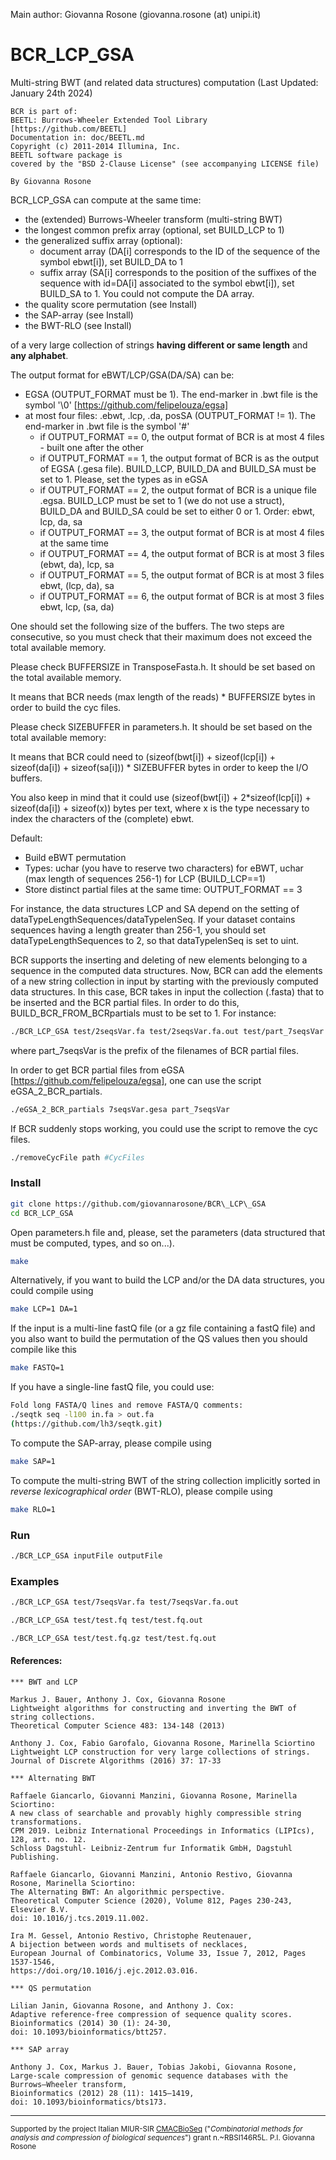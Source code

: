 Main author: Giovanna Rosone (giovanna.rosone (at) unipi.it)

# BCR_LCP_GSA

Multi-string BWT (and related data structures) computation
(Last Updated: January 24th 2024)

    BCR is part of:
    BEETL: Burrows-Wheeler Extended Tool Library
    [https://github.com/BEETL]
    Documentation in: doc/BEETL.md
    Copyright (c) 2011-2014 Illumina, Inc.
    BEETL software package is
    covered by the "BSD 2-Clause License" (see accompanying LICENSE file)
       
    By Giovanna Rosone
   
   

BCR_LCP_GSA can compute at the same time:

- the (extended) Burrows-Wheeler transform (multi-string BWT)
- the longest common prefix array (optional, set BUILD_LCP to 1)
- the generalized suffix array (optional):
    - document array (DA[i] corresponds to the ID of the sequence of the symbol ebwt[i]), set BUILD_DA to 1
    - suffix array (SA[i] corresponds to the position of the suffixes of the sequence with id=DA[i] associated to the symbol ebwt[i]), set BUILD_SA to 1. You could not compute the DA array.
- the quality score permutation (see Install)
- the SAP-array (see Install)
- the BWT-RLO (see Install)
    
of a very large collection of strings **having different or same length** and **any alphabet**. 

The output format for eBWT/LCP/GSA(DA/SA) can be:
- EGSA (OUTPUT_FORMAT must be 1). The end-marker in .bwt file is the symbol '\0' [https://github.com/felipelouza/egsa]
- at most four files: .ebwt, .lcp, .da, posSA (OUTPUT_FORMAT != 1). The end-marker in .bwt file is the symbol '#'
    - if OUTPUT_FORMAT == 0, the output format of BCR is at most 4 files - built one after the other
    - if OUTPUT_FORMAT == 1, the output format of BCR is as the output of EGSA (.gesa file). BUILD_LCP, BUILD_DA and BUILD_SA must be set to 1. Please, set the types as in eGSA
    - if OUTPUT_FORMAT == 2, the output format of BCR is a unique file .egsa. BUILD_LCP must be set to 1 (we do not use a struct), BUILD_DA and BUILD_SA could be set to either 0 or 1.  Order: ebwt, lcp, da, sa
    - if OUTPUT_FORMAT == 3, the output format of BCR is at most 4 files at the same time
    - if OUTPUT_FORMAT == 4, the output format of BCR is at most 3 files (ebwt, da), lcp, sa
    - if OUTPUT_FORMAT == 5, the output format of BCR is at most 3 files ebwt, (lcp, da), sa
    - if OUTPUT_FORMAT == 6, the output format of BCR is at most 3 files ebwt, lcp, (sa, da)


One should set the following size of the buffers. 
The two steps are consecutive, so you must check that their maximum does not exceed the total available memory.

Please check BUFFERSIZE in TransposeFasta.h. It should be set based on the total available memory.

It means that BCR needs (max length of the reads) * BUFFERSIZE bytes in order to build the cyc files.

Please check SIZEBUFFER in parameters.h. It should be set based on the total available memory:

It means that BCR could need to (sizeof(bwt[i]) + sizeof(lcp[i]) + sizeof(da[i]) + sizeof(sa[i])) * SIZEBUFFER bytes in order to keep the I/O buffers.

You also keep in mind that it could use (sizeof(bwt[i]) + 2*sizeof(lcp[i]) + sizeof(da[i]) + sizeof(x)) bytes per text, where x is the type necessary to index the characters of the (complete) ebwt.


Default:
- Build eBWT permutation
- Types: uchar (you have to reserve two characters) for eBWT, uchar (max length of sequences 256-1) for LCP (BUILD_LCP==1)  
- Store distinct partial files at the same time: OUTPUT_FORMAT == 3

For instance, the data structures LCP and SA depend on the setting of dataTypeLengthSequences/dataTypelenSeq.
If your dataset contains sequences having a length greater than 256-1, you should set dataTypeLengthSequences to 2, so that dataTypelenSeq is set to uint. 

BCR supports the inserting and deleting of new elements belonging to a sequence in the computed data structures. 
Now, BCR can add the elements of a new string collection in input by starting with the previously computed data structures. 
In this case, BCR takes in input the collection (.fasta) that to be inserted and the BCR partial files.
In order to do this, BUILD_BCR_FROM_BCRpartials must to be set to 1.
For instance:
```sh
./BCR_LCP_GSA test/2seqsVar.fa test/2seqsVar.fa.out test/part_7seqsVar
```
where part_7seqsVar is the prefix of the filenames of BCR partial files.

In order to get BCR partial files from eGSA [https://github.com/felipelouza/egsa], one can use the script eGSA_2_BCR_partials.
```sh
./eGSA_2_BCR_partials 7seqsVar.gesa part_7seqsVar
```


If BCR suddenly stops working, you could use the script to remove the cyc files.
```sh
./removeCycFile path #CycFiles
```

### Install

```sh
git clone https://github.com/giovannarosone/BCR\_LCP\_GSA
cd BCR_LCP_GSA
```
Open parameters.h file and, please, set the parameters (data structured that must be computed, types, and so on...).

```sh
make
```

Alternatively, if you want to build the LCP and/or the DA data structures, you could compile using
```sh
make LCP=1 DA=1
```

If the input is a multi-line fastQ file (or a gz file containing a fastQ file) and you also want to build the permutation of the QS values then you should compile like this
```sh
make FASTQ=1
```
If you have a single-line fastQ file, you could use:
```sh
Fold long FASTA/Q lines and remove FASTA/Q comments:
./seqtk seq -l100 in.fa > out.fa
(https://github.com/lh3/seqtk.git)
```

To compute the SAP-array, please compile using
```sh
make SAP=1
```

To compute the multi-string BWT of the string collection implicitly sorted in *reverse lexicographical order* (BWT-RLO), please compile using
```sh
make RLO=1
```

### Run
```sh
./BCR_LCP_GSA inputFile outputFile
```

### Examples
```sh
./BCR_LCP_GSA test/7seqsVar.fa test/7seqsVar.fa.out
```

```sh
./BCR_LCP_GSA test/test.fq test/test.fq.out
```

```sh
./BCR_LCP_GSA test/test.fq.gz test/test.fq.out
```


#### References:

    *** BWT and LCP
    
    Markus J. Bauer, Anthony J. Cox, Giovanna Rosone 
    Lightweight algorithms for constructing and inverting the BWT of string collections. 
    Theoretical Computer Science 483: 134-148 (2013)
     
    Anthony J. Cox, Fabio Garofalo, Giovanna Rosone, Marinella Sciortino
    Lightweight LCP construction for very large collections of strings. 
    Journal of Discrete Algorithms (2016) 37: 17-33
    
    *** Alternating BWT
    
    Raffaele Giancarlo, Giovanni Manzini, Giovanna Rosone, Marinella Sciortino: 
    A new class of searchable and provably highly compressible string transformations. 
    CPM 2019. Leibniz International Proceedings in Informatics (LIPIcs), 128, art. no. 12. 
    Schloss Dagstuhl- Leibniz-Zentrum fur Informatik GmbH, Dagstuhl Publishing.
    
    Raffaele Giancarlo, Giovanni Manzini, Antonio Restivo, Giovanna Rosone, Marinella Sciortino: 
    The Alternating BWT: An algorithmic perspective. 
    Theoretical Computer Science (2020), Volume 812, Pages 230-243, Elsevier B.V. 
    doi: 10.1016/j.tcs.2019.11.002.
    
    Ira M. Gessel, Antonio Restivo, Christophe Reutenauer,
    A bijection between words and multisets of necklaces, 
    European Journal of Combinatorics, Volume 33, Issue 7, 2012, Pages 1537-1546,
    https://doi.org/10.1016/j.ejc.2012.03.016.
    
    *** QS permutation
    
    Lilian Janin, Giovanna Rosone, and Anthony J. Cox: 
    Adaptive reference-free compression of sequence quality scores. 
    Bioinformatics (2014) 30 (1): 24-30, 
    doi: 10.1093/bioinformatics/btt257.
    
    *** SAP array
    
    Anthony J. Cox, Markus J. Bauer, Tobias Jakobi, Giovanna Rosone, 
    Large-scale compression of genomic sequence databases with the Burrows–Wheeler transform, 
    Bioinformatics (2012) 28 (11): 1415–1419, 
    doi: 10.1093/bioinformatics/bts173.

---
<small> Supported by the project Italian MIUR-SIR [CMACBioSeq][240fb5f5] ("_Combinatorial methods for analysis and compression of biological sequences_") grant n.~RBSI146R5L. P.I. Giovanna Rosone</small>

[240fb5f5]: http://pages.di.unipi.it/rosone/CMACBioSeq.html

